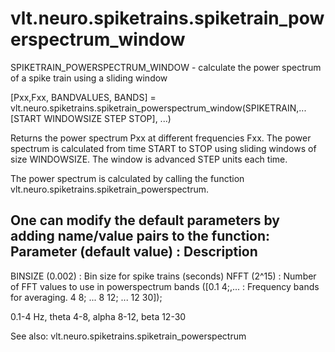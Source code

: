 # vlt.neuro.spiketrains.spiketrain_powerspectrum_window

  SPIKETRAIN_POWERSPECTRUM_WINDOW - calculate the power spectrum of a spike train using a sliding window
 
   [Pxx,Fxx, BANDVALUES, BANDS] = vlt.neuro.spiketrains.spiketrain_powerspectrum_window(SPIKETRAIN,...
          [START WINDOWSIZE STEP STOP], ...)
 
   Returns the power spectrum Pxx at different frequencies Fxx.  The power spectrum is
   calculated from time START to STOP using sliding windows of size WINDOWSIZE.  The
   window is advanced STEP units each time.
 
   The power spectrum is calculated by calling the function vlt.neuro.spiketrains.spiketrain_powerspectrum.
 
   One can modify the default parameters by adding name/value pairs to the function:
   Parameter (default value)  :  Description
   --------------------------------------------------------------------------------
   BINSIZE (0.002)            :  Bin size for spike trains (seconds)
   NFFT (2^15)               :  Number of FFT values to use in powerspectrum
   bands ([0.1 4;,...         :  Frequency bands for averaging.
           4 8; ...
           8 12; ...
          12 30]);
 
 
 
  0.1-4 Hz, theta 4-8, alpha 8-12, beta 12-30
   
 
   See also: vlt.neuro.spiketrains.spiketrain_powerspectrum
